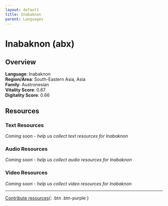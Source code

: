 ```yaml
---
layout: default
title: Inabaknon
parent: Languages
---
```


# Inabaknon (abx)

## Overview

**Language**: Inabaknon  
**Region/Area**: South-Eastern Asia, Asia  
**Family**: Austronesian  
**Vitality Score**: 0.67  
**Digitality Score**: 0.66  

## Resources

### Text Resources
*Coming soon - help us collect text resources for Inabaknon*

### Audio Resources
*Coming soon - help us collect audio resources for Inabaknon*

### Video Resources
*Coming soon - help us collect video resources for Inabaknon*

---

[Contribute resources](https://fairtrain.github.io/){: .btn .btn-purple }
